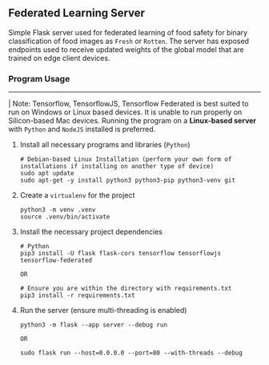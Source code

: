 ## Federated Learning Server
Simple Flask server used for federated learning of food safety for binary classification of food images as `Fresh` or `Rotten`. The server has exposed endpoints used to receive updated weights of the global model that are trained on edge client devices.

### Program Usage
---
| Note: Tensorflow, TensorflowJS, Tensorflow Federated is best suited to run on Windows or Linux based devices. It is unable to run properly on Silicon-based Mac devices. Running the program on a **Linux-based server** with `Python` and `NodeJS` installed is preferred.

1. Install all necessary programs and libraries (`Python`)
    ```
    # Debian-based Linux Installation (perform your own form of installations if installing on another type of device)
    sudo apt update
    sudo apt-get -y install python3 python3-pip python3-venv git
    ```
2. Create a `virtualenv` for the project
    ```
    python3 -m venv .venv
    source .venv/bin/activate
    ```
3. Install the necessary project dependencies
    ```
    # Python
    pip3 install -U flask flask-cors tensorflow tensorflowjs tensorflow-federated

    OR

    # Ensure you are within the directory with requirements.txt
    pip3 install -r requirements.txt 
    ```
4. Run the server (ensure multi-threading is enabled)
    ```
    python3 -m flask --app server --debug run

    OR

    sudo flask run --host=0.0.0.0 --port=80 --with-threads --debug
    ```